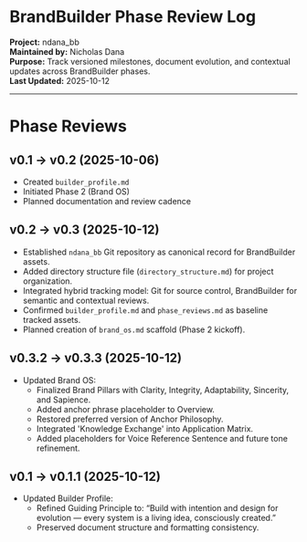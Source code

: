 # BrandBuilder Phase Review Log

**Project:** ndana_bb  
**Maintained by:** Nicholas Dana  
**Purpose:** Track versioned milestones, document evolution, and contextual updates across BrandBuilder phases.  
**Last Updated:** 2025-10-12  

---

# Phase Reviews

## v0.1 → v0.2 (2025-10-06)
- Created `builder_profile.md`
- Initiated Phase 2 (Brand OS)
- Planned documentation and review cadence

## v0.2 → v0.3 (2025-10-12)
- Established `ndana_bb` Git repository as canonical record for BrandBuilder assets.
- Added directory structure file (`directory_structure.md`) for project organization.
- Integrated hybrid tracking model: Git for source control, BrandBuilder for semantic and contextual reviews.
- Confirmed `builder_profile.md` and `phase_reviews.md` as baseline tracked assets.
- Planned creation of `brand_os.md` scaffold (Phase 2 kickoff).


## v0.3.2 → v0.3.3 (2025-10-12)
- Updated Brand OS:
  - Finalized Brand Pillars with Clarity, Integrity, Adaptability, Sincerity, and Sapience.
  - Added anchor phrase placeholder to Overview.
  - Restored preferred version of Anchor Philosophy.
  - Integrated 'Knowledge Exchange' into Application Matrix.
  - Added placeholders for Voice Reference Sentence and future tone refinement.

## v0.1 → v0.1.1 (2025-10-12)
- Updated Builder Profile:
  - Refined Guiding Principle to: “Build with intention and design for evolution — every system is a living idea, consciously created.”
  - Preserved document structure and formatting consistency.
